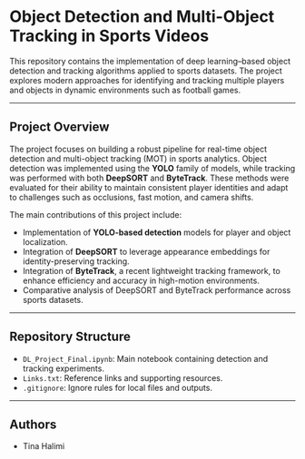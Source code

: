 # Object Detection and Multi-Object Tracking in Sports Videos

This repository contains the implementation of deep learning–based object detection and tracking algorithms applied to sports datasets. The project explores modern approaches for identifying and tracking multiple players and objects in dynamic environments such as football games.

---

## Project Overview

The project focuses on building a robust pipeline for real-time object detection and multi-object tracking (MOT) in sports analytics. Object detection was implemented using the **YOLO** family of models, while tracking was performed with both **DeepSORT** and **ByteTrack**. These methods were evaluated for their ability to maintain consistent player identities and adapt to challenges such as occlusions, fast motion, and camera shifts.

The main contributions of this project include:

- Implementation of **YOLO-based detection** models for player and object localization.  
- Integration of **DeepSORT** to leverage appearance embeddings for identity-preserving tracking.  
- Integration of **ByteTrack**, a recent lightweight tracking framework, to enhance efficiency and accuracy in high-motion environments.  
- Comparative analysis of DeepSORT and ByteTrack performance across sports datasets.  

---

## Repository Structure

- `DL_Project_Final.ipynb`: Main notebook containing detection and tracking experiments.  
- `Links.txt`: Reference links and supporting resources.  
- `.gitignore`: Ignore rules for local files and outputs.  

---

## Authors

- Tina Halimi  
